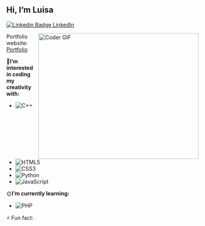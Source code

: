 ## Hi, I’m Luisa
[![Linkedin Badge](https://i.stack.imgur.com/gVE0j.png) LinkedIn](https://www.linkedin.com/in/luisa-martinez-0a495b25a/)
&nbsp;

<img align="right" src="https://myoctocat.com/assets/images/base-octocat.svg](https://www.google.com/url?sa=i&url=https%3A%2F%2Fgiphy.com%2Fexplore%2Fgirls-can-code-too%3Fsort%3Drelevant&psig=AOvVaw3dTIpxo13cLOb5-yeN-Pro&ust=1712955923804000&source=images&cd=vfe&opi=89978449&ved=0CBEQjRxqFwoTCMC3jKSIu4UDFQAAAAAdAAAAABAE](https://media2.giphy.com/media/UcQSokPVOjz1eBX9G2/200w.gif?cid=6c09b952xn74wvzc8g6pt3jdisfg4hp3f6gijwvcrkoainoo&ep=v1_gifs_search&rid=200w.gif&ct=g)" alt="Coder GIF" width="420" height="330">

Portfolio website: [Portfolio](file:///C:/Users/Luisa/OneDrive/Documents/GitHub/Portfolio/luisaM735.github.io/luisaM735.github.io/index.html)

 🌱**I’m interested in coding my creativity with:**
  - ![C++](https://img.shields.io/badge/c++-%2300599C.svg?style=for-the-badge&logo=c%2B%2B&logoColor=white)
  - ![HTML5](https://img.shields.io/badge/html5-%23E34F26.svg?style=for-the-badge&logo=html5&logoColor=white)
  - ![CSS3](https://img.shields.io/badge/css3-%231572B6.svg?style=for-the-badge&logo=css3&logoColor=white)
  - ![Python](https://img.shields.io/badge/python-3670A0?style=for-the-badge&logo=python&logoColor=ffdd54) 
  - ![JavaScript](https://img.shields.io/badge/javascript-%23323330.svg?style=for-the-badge&logo=javascript&logoColor=%23F7DF1E)

🌞**I’m currently learning:**
- ![PHP](https://img.shields.io/badge/php-%23777BB4.svg?style=for-the-badge&logo=php&logoColor=white)
  
⚡ Fun fact: 

<!---
luisaM735/luisaM735 is a ✨ special ✨ repository because its `README.md` (this file) appears on your GitHub profile.
You can click the Preview link to take a look at your changes.
--->
